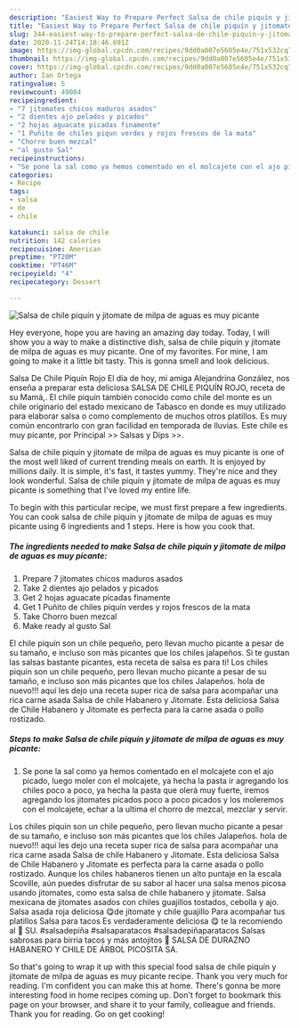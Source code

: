 ```yaml
---
description: "Easiest Way to Prepare Perfect Salsa de chile piquín y jitomate de milpa de aguas es muy picante"
title: "Easiest Way to Prepare Perfect Salsa de chile piquín y jitomate de milpa de aguas es muy picante"
slug: 344-easiest-way-to-prepare-perfect-salsa-de-chile-piquin-y-jitomate-de-milpa-de-aguas-es-muy-picante
date: 2020-11-24T14:18:46.691Z
image: https://img-global.cpcdn.com/recipes/9dd0a007e5605e4e/751x532cq70/salsa-de-chile-piquin-y-jitomate-de-milpa-de-aguas-es-muy-picante-foto-principal.jpg
thumbnail: https://img-global.cpcdn.com/recipes/9dd0a007e5605e4e/751x532cq70/salsa-de-chile-piquin-y-jitomate-de-milpa-de-aguas-es-muy-picante-foto-principal.jpg
cover: https://img-global.cpcdn.com/recipes/9dd0a007e5605e4e/751x532cq70/salsa-de-chile-piquin-y-jitomate-de-milpa-de-aguas-es-muy-picante-foto-principal.jpg
author: Ian Ortega
ratingvalue: 5
reviewcount: 49084
recipeingredient:
- "7 jitomates chicos maduros asados"
- "2 dientes ajo pelados y picados"
- "2 hojas aguacate picadas finamente"
- "1 Puñito de chiles piqun verdes y rojos frescos de la mata"
- "Chorro buen mezcal"
- "al gusto Sal"
recipeinstructions:
- "Se pone la sal como ya hemos comentado en el molcajete con el ajo picado, luego moler con el molcajete, ya hecha la pasta ir agregando los chiles poco a poco, ya hecha la pasta que olerá muy fuerte, iremos agregando los jitomates picados poco a poco picados y los moleremos con el molcajete, echar a la ultima el chorro de mezcal, mezclar y servir."
categories:
- Recipe
tags:
- salsa
- de
- chile

katakunci: salsa de chile 
nutrition: 142 calories
recipecuisine: American
preptime: "PT20M"
cooktime: "PT46M"
recipeyield: "4"
recipecategory: Dessert

---
```



![Salsa de chile piquín y jitomate de milpa de aguas es muy picante](https://img-global.cpcdn.com/recipes/9dd0a007e5605e4e/751x532cq70/salsa-de-chile-piquin-y-jitomate-de-milpa-de-aguas-es-muy-picante-foto-principal.jpg)

Hey everyone, hope you are having an amazing day today. Today, I will show you a way to make a distinctive dish, salsa de chile piquín y jitomate de milpa de aguas es muy picante. One of my favorites. For mine, I am going to make it a little bit tasty. This is gonna smell and look delicious.

Salsa De Chile Piquín Rojo El día de hoy, mi amiga Alejandrina González, nos enseña a preparar esta deliciosa SALSA DE CHILE PIQUÍN ROJO, receta de su Mamá,. El chile piquín también conocido como chile del monte es un chile originario del estado mexicano de Tabasco en donde es muy utilizado para elaborar salsa o como complemento de muchos otros platillos. Es muy común encontrarlo con gran facilidad en temporada de lluvias. Este chile es muy picante, por Principal &gt;&gt; Salsas y Dips &gt;&gt;.

Salsa de chile piquín y jitomate de milpa de aguas es muy picante is one of the most well liked of current trending meals on earth. It is enjoyed by millions daily. It is simple, it's fast, it tastes yummy. They're nice and they look wonderful. Salsa de chile piquín y jitomate de milpa de aguas es muy picante is something that I've loved my entire life.


To begin with this particular recipe, we must first prepare a few ingredients. You can cook salsa de chile piquín y jitomate de milpa de aguas es muy picante using 6 ingredients and 1 steps. Here is how you cook that.

<!--inarticleads1-->

##### The ingredients needed to make Salsa de chile piquín y jitomate de milpa de aguas es muy picante:

1. Prepare 7 jitomates chicos maduros asados
1. Take 2 dientes ajo pelados y picados
1. Get 2 hojas aguacate picadas finamente
1. Get 1 Puñito de chiles piquín verdes y rojos frescos de la mata
1. Take Chorro buen mezcal
1. Make ready al gusto Sal


El chile piquín son un chile pequeño, pero llevan mucho picante a pesar de su tamaño, e incluso son más picantes que los chiles jalapeños. Si te gustan las salsas bastante picantes, esta receta de salsa es para ti! Los chiles piquin son un chile pequeño, pero llevan mucho picante a pesar de su tamaño, e incluso son más picantes que los chiles Jalapeños. hola de nuevo!!! aquí les dejo una receta super rica de salsa para acompañar una rica carne asada Salsa de chile Habanero y Jitomate. Esta deliciosa Salsa de Chile Habanero y Jitomate es perfecta para la carne asada o pollo rostizado. 

<!--inarticleads2-->

##### Steps to make Salsa de chile piquín y jitomate de milpa de aguas es muy picante:

1. Se pone la sal como ya hemos comentado en el molcajete con el ajo picado, luego moler con el molcajete, ya hecha la pasta ir agregando los chiles poco a poco, ya hecha la pasta que olerá muy fuerte, iremos agregando los jitomates picados poco a poco picados y los moleremos con el molcajete, echar a la ultima el chorro de mezcal, mezclar y servir.


Los chiles piquin son un chile pequeño, pero llevan mucho picante a pesar de su tamaño, e incluso son más picantes que los chiles Jalapeños. hola de nuevo!!! aquí les dejo una receta super rica de salsa para acompañar una rica carne asada Salsa de chile Habanero y Jitomate. Esta deliciosa Salsa de Chile Habanero y Jitomate es perfecta para la carne asada o pollo rostizado. Aunque los chiles habaneros tienen un alto puntaje en la escala Scoville, aún puedes disfrutar de su sabor al hacer una salsa menos picosa usando jitomates, como esta salsa de chile habanero y jitomate. Salsa mexicana de jitomates asados con chiles guajillos tostados, cebolla y ajo. Salsa asada roja deliciosa 😋de jitomate y chile guajillo Para acompañar tus platillos Salsa para tacos Es verdaderamente deliciosa 😋 te la recomiendo al 💯 SU. #salsadepiña #salsaparatacos #salsadepiñaparatacos Salsas sabrosas para birria tacos y más antojitos 🔴 SALSA DE DURAZNO HABANERO Y CHILE DE ÁRBOL PICOSITA SA. 

So that's going to wrap it up with this special food salsa de chile piquín y jitomate de milpa de aguas es muy picante recipe. Thank you very much for reading. I'm confident you can make this at home. There's gonna be more interesting food in home recipes coming up. Don't forget to bookmark this page on your browser, and share it to your family, colleague and friends. Thank you for reading. Go on get cooking!
